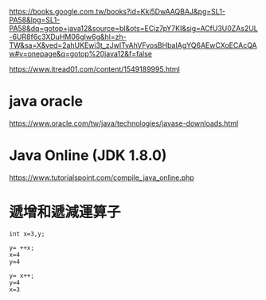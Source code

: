https://books.google.com.tw/books?id=Kki5DwAAQBAJ&pg=SL1-PA58&lpg=SL1-PA58&dq=gotop+java12&source=bl&ots=ECiz7pY7KI&sig=ACfU3U0ZAs2UL-6UR8f6c3XDuHM06gIw6g&hl=zh-TW&sa=X&ved=2ahUKEwi3t_zJwITvAhVFyosBHbaIAgYQ6AEwCXoECAcQAw#v=onepage&q=gotop%20java12&f=false

https://www.itread01.com/content/1549189995.html
# java oracle 
https://www.oracle.com/tw/java/technologies/javase-downloads.html
# Java Online (JDK 1.8.0)
https://www.tutorialspoint.com/compile_java_online.php

# 遞增和遞減運算子
```
int x=3,y;
```
```
y= ++x;
x=4
y=4
```
```
y= x++;
y=4
x=3
```
